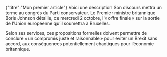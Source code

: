 {"titre":"Mon premier article"}
Voici une description
Son discours mettra un terme au congrès du Parti conservateur. Le Premier ministre britannique Boris Johnson détaille, ce mercredi 2 octobre, l'« offre finale » sur la sortie de l’Union européenne qu’il soumettra à Bruxelles.

Selon ses services, ces propositions formelles doivent permettre de conclure « un compromis juste et raisonnable » pour éviter un Brexit sans accord, aux conséquences potentiellement chaotiques pour l’économie britannique.